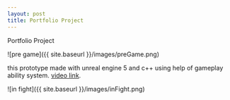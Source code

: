 ```yaml
---
layout: post
title: Portfolio Project
---
```


Portfolio Project

![pre game]({{ site.baseurl }}/images/preGame.png)  
  
this prototype made with unreal engine 5 and c++ using help of gameplay ability system. [video link](https://youtu.be/VfHrgmFq7n0).  
  

 ![in fight]({{ site.baseurl }}/images/inFight.png)  
   
